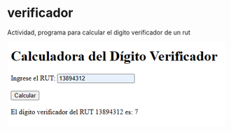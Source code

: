 # verificador
Actividad, programa para calcular el digito verificador de un rut

![Vista de la calculadora](https://github.com/Mackiavelico/verificador/blob/main/Vista/Calculadora%20DV.PNG)
